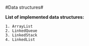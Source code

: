 #Data structures#

**List of implemented data structures:**

    1. ArrayList
    2. LinkedQueue
    3. LinkedStack
    4. LinkedList